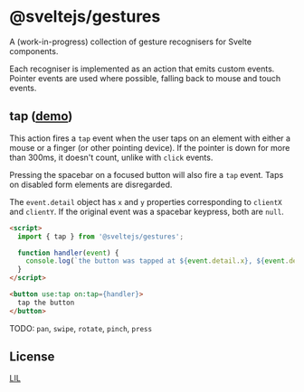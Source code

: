 # @sveltejs/gestures

A (work-in-progress) collection of gesture recognisers for Svelte components.

Each recogniser is implemented as an action that emits custom events. Pointer events are used where possible, falling back to mouse and touch events.


## tap ([demo](https://v3.svelte.technology/repl?version=3.0.0-beta.10&gist=ffbdb659f2c52c8510bec42af3ffb0d1))

This action fires a `tap` event when the user taps on an element with either a mouse or a finger (or other pointing device). If the pointer is down for more than 300ms, it doesn't count, unlike with `click` events.

Pressing the spacebar on a focused button will also fire a `tap` event. Taps on disabled form elements are disregarded.

The `event.detail` object has `x` and `y` properties corresponding to `clientX` and `clientY`. If the original event was a spacebar keypress, both are `null`.

```html
<script>
  import { tap } from '@sveltejs/gestures';

  function handler(event) {
    console.log(`the button was tapped at ${event.detail.x}, ${event.detail.y}`);
  }
</script>

<button use:tap on:tap={handler}>
  tap the button
</button>
```

TODO: `pan`, `swipe`, `rotate`, `pinch`, `press`


## License

[LIL](LICENSE)